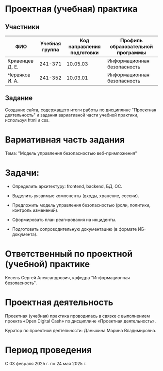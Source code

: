# Проектная (учебная) практика

## Участники

| ФИО          | Учебная группа | Код направления подготовки | Профиль образовательной программы      |
|--------------|----------------|----------------------------|----------------------------------------|
| Кривенцев Д. Е.  | 241-371        | 10.05.03                   | Информационная безопасность           |
| Червяков И. А.  | 241-352        | 10.03.01                   | Информационная безопасность           |

## Задание

Создание сайта, содержащего итоги работы по дисциплине "Проектная деятельность" и задания вариативной части учебной практики, используя html и css.

# Вариативная часть задания

Тема: "Модель управления безопасностью веб-примложения"

# Задачи:

- Определить архитектуру: frontend, backend, БД, ОС.
  
- Выделить уязвимые компоненты (входы, хранение, сессии).

- Предложить модель управления безопасностью (роли, политики, контроль изменений).

- Сформировать план реагирования на инциденты.

- Подготовить сопроводительную документацию (в формате ИБ-документа).

# Ответственный по проектной (учебной) практике

Кесель Сергей Александрович, кафедра "Информационная безопасность".

# Проектная деятельность

Проектная (учебная) практика проводилась в связке с выполнением проекта «Open Digital Cash» по дисциплине «Проектная деятельность».

Куратор по проектной деятельности: Даньшина Марина Владимировна.

# Период проведения

С 03 февраля 2025 г. по 24 мая 2025 г.
